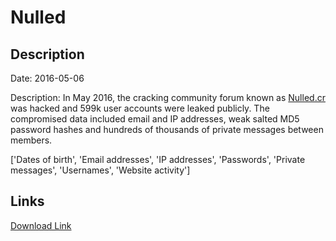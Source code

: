 # Nulled

## Description

Date: 2016-05-06

Description:
In May 2016, the cracking community forum known as <a href="http://nulled.cr/" target="_blank" rel="noopener">Nulled.cr</a> was hacked and 599k user accounts were leaked publicly. The compromised data included email and IP addresses, weak salted MD5 password hashes and hundreds of thousands of private messages between members.


['Dates of birth', 'Email addresses', 'IP addresses', 'Passwords', 'Private messages', 'Usernames', 'Website activity']

## Links

[Download Link](https://link-to.net/1229997/352.39219810667544/dynamic/?r=aHR0cHM6Ly93d3cubWVkaWFmaXJlLmNvbS92aWV3L1pyVU5GcUZQQWQ2bWxESi9udWxsZWQuY3IvZmlsZQ==)